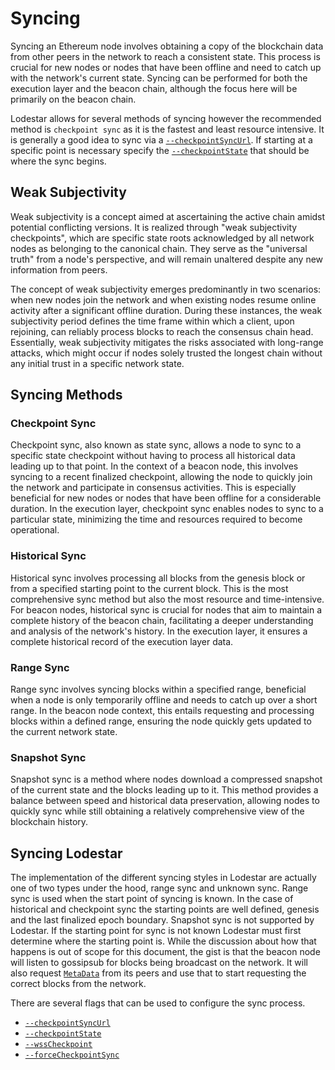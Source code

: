 # Syncing

Syncing an Ethereum node involves obtaining a copy of the blockchain data from other peers in the network to reach a consistent state. This process is crucial for new nodes or nodes that have been offline and need to catch up with the network's current state. Syncing can be performed for both the execution layer and the beacon chain, although the focus here will be primarily on the beacon chain.

Lodestar allows for several methods of syncing however the recommended method is `checkpoint sync` as it is the fastest and least resource intensive. It is generally a good idea to sync via a [`--checkpointSyncUrl`](./configuration.md#--checkpointSyncUrl). If starting at a specific point is necessary specify the [`--checkpointState`](./configuration.md#--checkpointState) that should be where the sync begins.

## Weak Subjectivity

Weak subjectivity is a concept aimed at ascertaining the active chain amidst potential conflicting versions. It is realized through "weak subjectivity checkpoints", which are specific state roots acknowledged by all network nodes as belonging to the canonical chain. They serve as the "universal truth" from a node's perspective, and will remain unaltered despite any new information from peers.

The concept of weak subjectivity emerges predominantly in two scenarios: when new nodes join the network and when existing nodes resume online activity after a significant offline duration. During these instances, the weak subjectivity period defines the time frame within which a client, upon rejoining, can reliably process blocks to reach the consensus chain head. Essentially, weak subjectivity mitigates the risks associated with long-range attacks, which might occur if nodes solely trusted the longest chain without any initial trust in a specific network state.

## Syncing Methods

### Checkpoint Sync

Checkpoint sync, also known as state sync, allows a node to sync to a specific state checkpoint without having to process all historical data leading up to that point. In the context of a beacon node, this involves syncing to a recent finalized checkpoint, allowing the node to quickly join the network and participate in consensus activities. This is especially beneficial for new nodes or nodes that have been offline for a considerable duration. In the execution layer, checkpoint sync enables nodes to sync to a particular state, minimizing the time and resources required to become operational.

### Historical Sync

Historical sync involves processing all blocks from the genesis block or from a specified starting point to the current block. This is the most comprehensive sync method but also the most resource and time-intensive. For beacon nodes, historical sync is crucial for nodes that aim to maintain a complete history of the beacon chain, facilitating a deeper understanding and analysis of the network's history. In the execution layer, it ensures a complete historical record of the execution layer data.

### Range Sync

Range sync involves syncing blocks within a specified range, beneficial when a node is only temporarily offline and needs to catch up over a short range. In the beacon node context, this entails requesting and processing blocks within a defined range, ensuring the node quickly gets updated to the current network state.

### Snapshot Sync

Snapshot sync is a method where nodes download a compressed snapshot of the current state and the blocks leading up to it. This method provides a balance between speed and historical data preservation, allowing nodes to quickly sync while still obtaining a relatively comprehensive view of the blockchain history.

## Syncing Lodestar

The implementation of the different syncing styles in Lodestar are actually one of two types under the hood, range sync and unknown sync. Range sync is used when the start point of syncing is known. In the case of historical and checkpoint sync the starting points are well defined, genesis and the last finalized epoch boundary. Snapshot sync is not supported by Lodestar. If the starting point for sync is not known Lodestar must first determine where the starting point is. While the discussion about how that happens is out of scope for this document, the gist is that the beacon node will listen to gossipsub for blocks being broadcast on the network. It will also request [`MetaData`](https://github.com/ethereum/consensus-specs/blob/dev/specs/phase0/p2p-interface.md#getmetadata) from its peers and use that to start requesting the correct blocks from the network.

There are several flags that can be used to configure the sync process.

- [`--checkpointSyncUrl`](./configuration.md#--checkpointSyncUrl)
- [`--checkpointState`](./configuration.md#--checkpointState)
- [`--wssCheckpoint`](./configuration.md#--wssCheckpoint)
- [`--forceCheckpointSync`](./configuration.md#--forceCheckpointSync)
